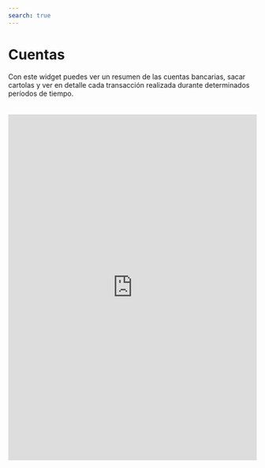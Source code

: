 ```yaml
---
search: true
---
```


# Cuentas

Con este widget puedes ver un resumen de las cuentas bancarias, sacar cartolas y ver en detalle cada transacción realizada durante determinados períodos de tiempo.

<iframe src="https://widgets.modyo.com/personas/retail-accounts" width="100%" height="700px" frameBorder="0"  style="overflow:auto;margin-top:20px;"/>

### Propiedades

#### Cuenta Corriente

|Funcionalidad | Descripción|
|:-------------|:-----------|
|Resumen de Cuenta Corriente|Presenta el estado de la cuenta y si corresponde, el estado de la línea de crédito asociada.<br><br> La información específica se presenta de manera numérica y gráfica.|
|Consulta de Movimientos|Presenta los últimos movimientos que se han realizado sobre la cuenta, ordenados inicialmente por fecha.<br><br> Se incluye además la capacidad de realizar búsquedas dentro de los movimientos mostrados. |
|Cartolas Históricas|Muestra las cartolas de períodos anteriores ya cerrados, desplegando los movimientos de cada cartola histórica seleccionada y ordenados por fecha.<br><br> Se incluye además la capacidad de realizar búsquedas dentro de los movimientos mostrados.|

#### Cuenta Vista

|Funcionalidad|Descripción|
|:------------|:----------|
|Resumen de Cuenta Vista|Muestra el estado de la cuenta similar a lo que se presenta para una cuenta corriente, con la diferencia que para una cuenta vista no existen cheques ni línea de crédito asociada. <br><br>La información específica se presenta de manera numérica y tabular.|
|Consulta de Movimientos|Muestra los últimos movimientos que se han realizado sobre la cuenta, ordenados inicialmente por fecha. <br><br>Se incluye además la capacidad de realizar búsquedas dentro de los movimientos mostrados.|
|Cartolas Históricas|Muestra las cartolas de períodos anteriores ya cerrados, desplegando los movimientos de cada cartola histórica seleccionada y ordenados por fecha. <br><br>Se incluye además la capacidad de realizar búsquedas dentro de los movimientos mostrados.|


